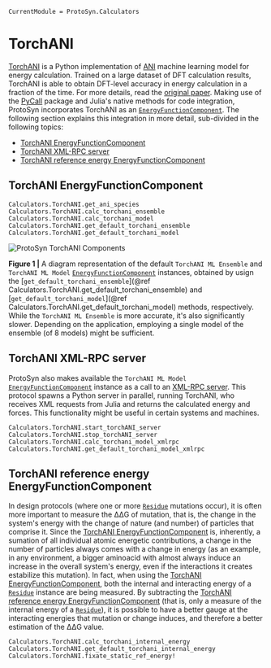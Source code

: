 ```@meta
CurrentModule = ProtoSyn.Calculators
```

# TorchANI

[TorchANI](https://github.com/aiqm/torchani) is a Python implementation of [ANI](https://github.com/isayev/ASE_ANI) machine learning model for energy calculation. Trained on a large dataset of DFT calculation results, TorchANI is able to obtain DFT-level accuracy in energy calculation in a fraction of the time. For more details, read the [original paper](https://pubs.acs.org/doi/10.1021/acs.jcim.0c00451). Making use of the [PyCall](https://github.com/JuliaPy/PyCall.jl) package and Julia's native methods for code integration, ProtoSyn incorporates TorchANI as an [`EnergyFunctionComponent`](@ref). The following section explains this integration in more detail, sub-divided in the following topics:

+ [TorchANI EnergyFunctionComponent](@ref)
+ [TorchANI XML-RPC server](@ref)
+ [TorchANI reference energy EnergyFunctionComponent](@ref)

## TorchANI EnergyFunctionComponent

```@docs
Calculators.TorchANI.get_ani_species
Calculators.TorchANI.calc_torchani_ensemble
Calculators.TorchANI.calc_torchani_model
Calculators.TorchANI.get_default_torchani_ensemble
Calculators.TorchANI.get_default_torchani_model
```

![ProtoSyn TorchANI Components](../../../assets/ProtoSyn-torchani-comp.png)

**Figure 1 |** A diagram representation of the default `TorchANI ML Ensemble` and `TorchANI ML Model` [`EnergyFunctionComponent`](@ref) instances, obtained by usign the [`get_default_torchani_ensemble`](@ref Calculators.TorchANI.get_default_torchani_ensemble) and [`get_default_torchani_model`](@ref Calculators.TorchANI.get_default_torchani_model) methods, respectively. While the `TorchANI ML Ensemble` is more accurate, it's also significantly slower. Depending on the application, employing a single model of the ensemble (of 8 models) might be sufficient.

## TorchANI XML-RPC server

ProtoSyn also makes available the `TorchANI ML Model` [`EnergyFunctionComponent`](@ref) instance as a call to an [XML-RPC server](https://en.wikipedia.org/wiki/XML-RPC). This protocol spawns a Python server in parallel, running TorchANI, who receives XML requests from Julia and returns the calculated energy and forces. This functionality might be useful in certain systems and machines.

```@docs
Calculators.TorchANI.start_torchANI_server
Calculators.TorchANI.stop_torchANI_server
Calculators.TorchANI.calc_torchani_model_xmlrpc
Calculators.TorchANI.get_default_torchani_model_xmlrpc
```

## TorchANI reference energy EnergyFunctionComponent

In design protocols (where one or more [`Residue`](@ref) mutations occur), it is often more important to measure the ΔΔG of mutation, that is, the change in the system's energy with the change of nature (and number) of particles that comprise it. Since the [TorchANI EnergyFunctionComponent](@ref) is, inherently, a sumation of all individual atomic energetic contributions, a change in the number of particles always comes with a change in energy (as an example, in any environment, a bigger aminoacid with almost always induce an increase in the overall system's energy, even if the interactions it creates estabilize this mutation). In fact, when using the [TorchANI EnergyFunctionComponent](@ref), both the internal and interacting energy of a [`Residue`](@ref) instance are being measured. By subtracting the [TorchANI reference energy EnergyFunctionComponent](@ref) (that is, only a measure of the internal energy of a [`Residue`](@ref)), it is possible to have a better gauge at the interacting energies that mutation or change induces, and therefore a better estimation of the ΔΔG value.

```@docs
Calculators.TorchANI.calc_torchani_internal_energy
Calculators.TorchANI.get_default_torchani_internal_energy
Calculators.TorchANI.fixate_static_ref_energy!
```